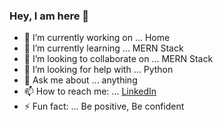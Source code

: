 ### Hey, I am here 👋


- 🔭 I’m currently working on ... Home
- 🌱 I’m currently learning ... MERN Stack
- 👯 I’m looking to collaborate on ... MERN Stack
- 🤔 I’m looking for help with ...  Python
- 💬 Ask me about ... anything
- 📫 How to reach me: ... [LinkedIn](https://www.linkedin.com/in/imtiazmahmod)
- ⚡ Fun fact: ... Be positive, Be confident

